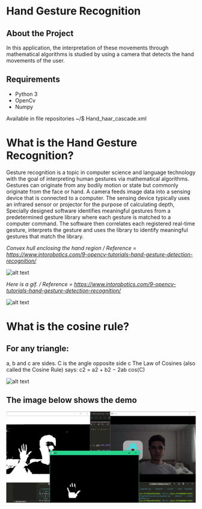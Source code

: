 # Hand Gesture Recognition

## About the Project

In this application, the interpretation of these movements through mathematical algorithms is studied by using a camera that detects the hand movements of the user.

## Requirements

* Python 3
* OpenCv
* Numpy


Available in file repositories
~/$ Hand_haar_cascade.xml

# What is the Hand Gesture Recognition?

Gesture recognition is a topic in computer science and language technology with the goal of interpreting human gestures via mathematical algorithms. Gestures can originate from any bodily motion or state but commonly originate from the face or hand. A camera feeds image data into a sensing device that is connected to a computer. The sensing device typically uses an infrared sensor or projector for the purpose of calculating depth,
Specially designed software identifies meaningful gestures from a predetermined gesture library where each gesture is matched to a computer command.
The software then correlates each registered real-time gesture, interprets the gesture and uses the library to identify meaningful gestures that match the library.

*Convex hull enclosing the hand region / Reference = https://www.intorobotics.com/9-opencv-tutorials-hand-gesture-detection-recognition/*

![alt text](http://www.intorobotics.com/wp-content/uploads/2013/11/pdoj-vfkd90skjvf0dvdfv0df000000004.png)

*Here is a gif. / Reference = https://www.intorobotics.com/9-opencv-tutorials-hand-gesture-detection-recognition/*

![alt text](http://www.intorobotics.com/wp-content/uploads/2013/11/dsfdstg-5rdg-003.gif)

# What is the cosine rule?

## For any triangle:

a, b and c are sides.
C is the angle opposite side c
The Law of Cosines (also called the Cosine Rule) says:
c2 = a2 + b2 − 2ab cos(C)

![alt text](https://www.mathsisfun.com/algebra/images/triangle-sides-angles.svg)

## The image below shows the demo

![alt text](https://github.com/BoraKis/Hand-Gesture-Recognition/blob/master/Image1.PNG)











